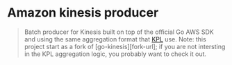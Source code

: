 # Amazon kinesis producer 
> Batch producer for Kinesis built on top of the official Go AWS SDK
> and using the same aggregation format that [KPL][kpl-url] use.
> Note: this project start as a fork of [go-kinesis][fork-url]; if you are not intersting
> in the KPL aggregation logic, you probably want to check it out.

[go-kinesis]: https://github.com/tj/go-kinesis
[kpl-url]: https://github.com/awslabs/amazon-kinesis-producer

